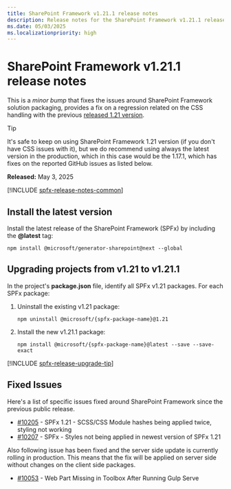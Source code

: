 ```yaml
---
title: SharePoint Framework v1.21.1 release notes
description: Release notes for the SharePoint Framework v1.21.1 release
ms.date: 05/03/2025
ms.localizationpriority: high
---
```

# SharePoint Framework v1.21.1 release notes

This is a _minor bump_ that fixes the issues around SharePoint Framework solution packaging, provides a fix on a regression related on the CSS handling with the previous [released 1.21 version](release-1.21.md).

> [!TIP]
> It's safe to keep on using SharePoint Framework 1.21 version (if you don't have CSS issues with it), but we do recommend using always the latest version in the production, which in this case would be the 1.17.1, which has fixes on the reported GitHub issues as listed below.

**Released:** May 3, 2025

[!INCLUDE [spfx-release-notes-common](../../includes/snippets/spfx-release-notes-common.md)]

## Install the latest version

Install the latest release of the SharePoint Framework (SPFx) by including the **@latest** tag:

```console
npm install @microsoft/generator-sharepoint@next --global
```

## Upgrading projects from v1.21 to v1.21.1

In the project's **package.json** file, identify all SPFx v1.21 packages. For each SPFx package:

1. Uninstall the existing v1.21 package:

    ```console
    npm uninstall @microsoft/{spfx-package-name}@1.21
    ```

1. Install the new v1.21.1 package:

    ```console
    npm install @microsoft/{spfx-package-name}@latest --save --save-exact
    ```

[!INCLUDE [spfx-release-upgrade-tip](../../includes/snippets/spfx-release-upgrade-tip.md)]

## Fixed Issues

Here's a list of specific issues fixed around SharePoint Framework since the previous public release.

- [#10205](https://github.com/SharePoint/sp-dev-docs/issues/10205) - SPFx 1.21 - SCSS/CSS Module hashes being applied twice, styling not working
- [#10207](https://github.com/SharePoint/sp-dev-docs/issues/10207) - SPFx - Styles not being applied in newest version of SPFx 1.21

Also following issue has been fixed and the server side update is currently rolling in production. This means that the fix will be applied on server side without changes on the client side packages.

- [#10053](https://github.com/SharePoint/sp-dev-docs/issues/10053) - Web Part Missing in Toolbox After Running Gulp Serve